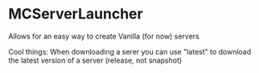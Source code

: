 # MCServerLauncher

Allows for an easy way to create Vanilla (for now) servers


Cool things:
When downloading a serer you can use "latest" to download the latest version of a server (release, not snapshot)
